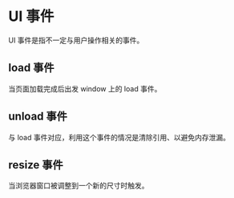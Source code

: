 # UI 事件

UI 事件是指不一定与用户操作相关的事件。

## load 事件

当页面加载完成后出发 window 上的 load 事件。

## unload 事件

与 load 事件对应，利用这个事件的情况是清除引用、以避免内存泄漏。

## resize 事件

当浏览器窗口被调整到一个新的尺寸时触发。

